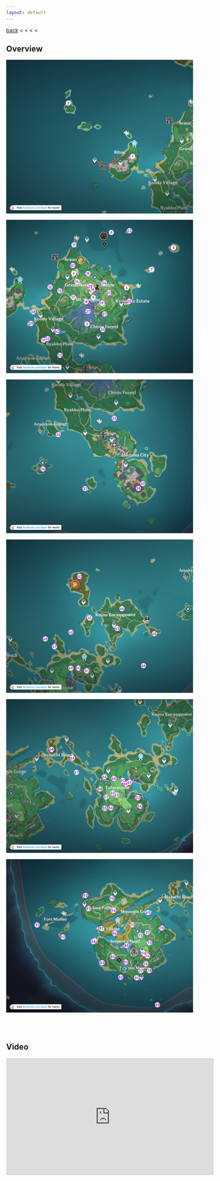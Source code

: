 ```yaml
---
layout: default
---
```


[back](../) < < < <

## Overview

![Electroculus Overview 1](electroculus-overview-1.jpg)

![Electroculus Overview 2](electroculus-overview-2.jpg)

![Electroculus Overview 3](electroculus-overview-3.jpg)

![Electroculus Overview 4](electroculus-overview-4.jpg)

![Electroculus Overview 5](electroculus-overview-5.jpg)

![Electroculus Overview 6](electroculus-overview-6.jpg)

<br/><br/>

## Video

<iframe width="560" height="315" src="https://youtu.be/OaUo9hxwQpM" frameborder="0" allow="accelerometer; autoplay; clipboard-write; encrypted-media; gyroscope; picture-in-picture" allowfullscreen></iframe>
